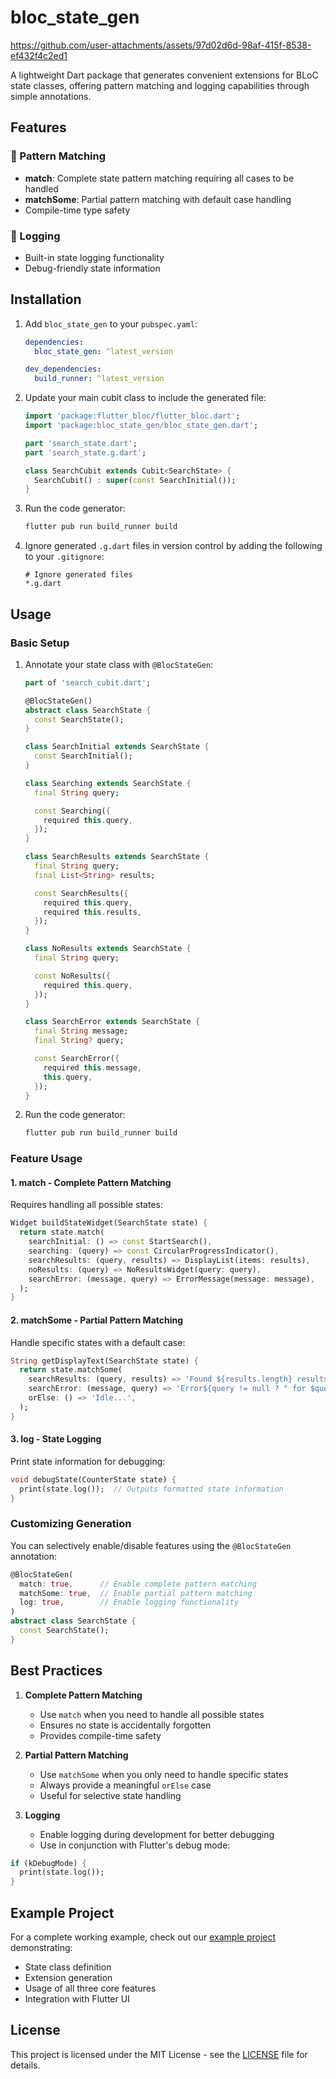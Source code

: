# bloc_state_gen



https://github.com/user-attachments/assets/97d02d6d-98af-415f-8538-ef432f4c2ed1



A lightweight Dart package that generates convenient extensions for BLoC state classes, offering pattern matching and logging capabilities through simple annotations.

## Features

### 🎯 Pattern Matching
- **match**: Complete state pattern matching requiring all cases to be handled
- **matchSome**: Partial pattern matching with default case handling
- Compile-time type safety

### 📝 Logging
- Built-in state logging functionality
- Debug-friendly state information

## Installation

1. Add `bloc_state_gen` to your `pubspec.yaml`:

   ```yaml
   dependencies:
     bloc_state_gen: ^latest_version

   dev_dependencies:
     build_runner: ^latest_version
   ```

2. Update your main cubit class to include the generated file:

   ```dart
   import 'package:flutter_bloc/flutter_bloc.dart';
   import 'package:bloc_state_gen/bloc_state_gen.dart';

   part 'search_state.dart';
   part 'search_state.g.dart';

   class SearchCubit extends Cubit<SearchState> {
     SearchCubit() : super(const SearchInitial());
   }
   ```

3. Run the code generator:

   ```bash
   flutter pub run build_runner build
   ```

4. Ignore generated `.g.dart` files in version control by adding the following to your `.gitignore`:

   ```gitignore
   # Ignore generated files
   *.g.dart
   ```

## Usage

### Basic Setup

1. Annotate your state class with `@BlocStateGen`:

   ```dart
   part of 'search_cubit.dart';

   @BlocStateGen()
   abstract class SearchState {
     const SearchState();
   }

   class SearchInitial extends SearchState {
     const SearchInitial();
   }

   class Searching extends SearchState {
     final String query;

     const Searching({
       required this.query,
     });
   }

   class SearchResults extends SearchState {
     final String query;
     final List<String> results;

     const SearchResults({
       required this.query,
       required this.results,
     });
   }

   class NoResults extends SearchState {
     final String query;

     const NoResults({
       required this.query,
     });
   }

   class SearchError extends SearchState {
     final String message;
     final String? query;

     const SearchError({
       required this.message,
       this.query,
     });
   }
   ```

2. Run the code generator:

   ```bash
   flutter pub run build_runner build
   ```

### Feature Usage

#### 1. match - Complete Pattern Matching

Requires handling all possible states:

```dart
Widget buildStateWidget(SearchState state) {
  return state.match(
    searchInitial: () => const StartSearch(),
    searching: (query) => const CircularProgressIndicator(),
    searchResults: (query, results) => DisplayList(items: results),
    noResults: (query) => NoResultsWidget(query: query),
    searchError: (message, query) => ErrorMessage(message: message),
  );
}
```

#### 2. matchSome - Partial Pattern Matching

Handle specific states with a default case:

```dart
String getDisplayText(SearchState state) {
  return state.matchSome(
    searchResults: (query, results) => 'Found ${results.length} results for: $query',
    searchError: (message, query) => 'Error${query != null ? " for $query" : ""}: $message',
    orElse: () => 'Idle...',
  );
}
```

#### 3. log - State Logging

Print state information for debugging:

```dart
void debugState(CounterState state) {
  print(state.log());  // Outputs formatted state information
}
```

### Customizing Generation

You can selectively enable/disable features using the `@BlocStateGen` annotation:

```dart
@BlocStateGen(
  match: true,      // Enable complete pattern matching
  matchSome: true,  // Enable partial pattern matching
  log: true,        // Enable logging functionality
)
abstract class SearchState {
  const SearchState();
}
```

## Best Practices

1. **Complete Pattern Matching**
   - Use `match` when you need to handle all possible states
   - Ensures no state is accidentally forgotten
   - Provides compile-time safety

2. **Partial Pattern Matching**
   - Use `matchSome` when you only need to handle specific states
   - Always provide a meaningful `orElse` case
   - Useful for selective state handling

3. **Logging**
   - Enable logging during development for better debugging
   - Use in conjunction with Flutter's debug mode:
```dart
if (kDebugMode) {
  print(state.log());
}
```

## Example Project

For a complete working example, check out our [example project](https://github.com/azharbinanwar/bloc_state_gen/tree/master/example) demonstrating:
- State class definition
- Extension generation
- Usage of all three core features
- Integration with Flutter UI

## License

This project is licensed under the MIT License - see the [LICENSE](LICENSE) file for details.
